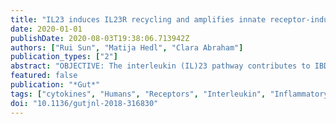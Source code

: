 ```yaml
---
title: "IL23 induces IL23R recycling and amplifies innate receptor-induced signalling and cytokines in human macrophages, and the IBD-protective IL23R R381Q variant modulates these outcomes"
date: 2020-01-01
publishDate: 2020-08-03T19:38:06.713942Z
authors: ["Rui Sun", "Matija Hedl", "Clara Abraham"]
publication_types: ["2"]
abstract: "OBJECTIVE: The interleukin (IL)23 pathway contributes to IBD pathogenesis and is being actively studied as a therapeutic target in patients with IBD. Unexpected outcomes in these therapeutic trials have highlighted the importance of understanding the cell types and mechanisms through which IL23 regulates immune outcomes. How IL23 regulates macrophage outcomes and the consequences of the IL23R R381Q IBD-protective variant on macrophages are not well defined; macrophages are key players in IBD pathogenesis and inflammation. DESIGN: We analysed protein and RNA expression, signalling and localisation in human monocyte-derived macrophages (MDMs) through western blot, ELISA, real-time PCR, flow cytometry, immunoprecipitation and microscopy. RESULTS: IL23R was critical for optimal levels of pattern-recognition receptor (PRR)-induced signalling and cytokines in human MDMs. In contrast to the coreceptor IL12Rβ1, IL23 induced dynamic IL23R cell surface regulation and this required clathrin and dynamin-mediated endocytosis and endocytic recycling-dependent pathways; these pathways were essential for IL23R-mediated outcomes. The IBD-protective IL23R R381Q variant showed distinct outcomes. Relative to IL23R R381, HeLa cells expressing IL23R Q381 showed decreased IL23R recycling and reduced assembly of IL23R Q381 with Janus kinase/signal transducer and activator of transcription pathway members. In MDMs from IL23R Q381 carriers, IL23R accumulated in late endosomes and lysosomes on IL23 treatment and cells demonstrated decreased IL23R- and PRR-induced signalling and cytokines relative to IL23R R381 MDMs. CONCLUSION: Macrophage-mediated inflammatory pathways are key contributors to IBD pathogenesis, and we identify an autocrine/paracrine IL23 requirement in PRR-initiated human macrophage outcomes and in human intestinal myeloid cells, establish that IL23R undergoes ligand-induced recycling, define mechanisms regulating IL23R-induced signalling and determine how the IBD-protective IL23R R381Q variant modulates these processes."
featured: false
publication: "*Gut*"
tags: ["cytokines", "Humans", "Receptors", "Interleukin", "Inflammatory Bowel Diseases", "Signal Transduction", "inflammatory bowel disease", "Genetic Variation", "Macrophages", "Cytokines", "Autocrine Communication", "Endocytosis", "Endosomes", "Immunity", "Innate", "Interleukin-23", "Janus Kinase 2", "macrophages", "Paracrine Communication", "Receptors", "Pattern Recognition"]
doi: "10.1136/gutjnl-2018-316830"
---
```


